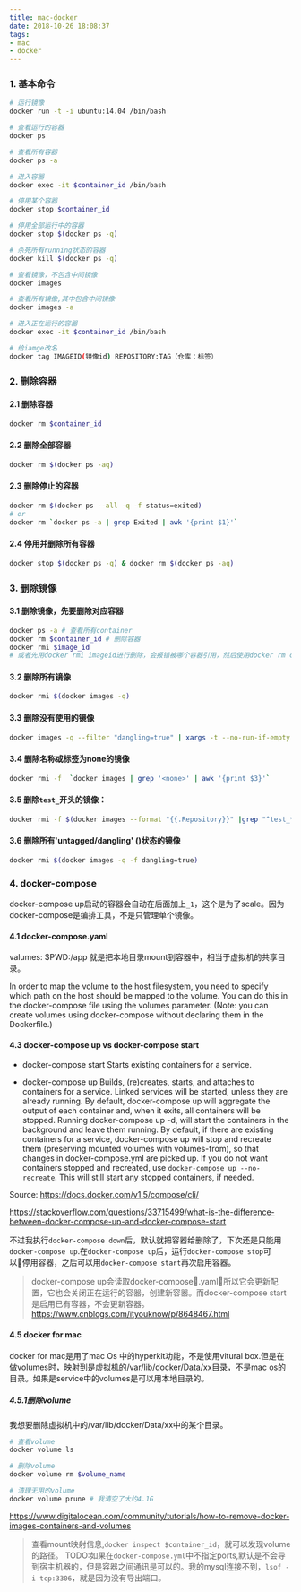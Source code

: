 ```yaml
---
title: mac-docker
date: 2018-10-26 18:08:37
tags:
- mac
- docker
---
```


### 1. 基本命令
``` bash
# 运行镜像
docker run -t -i ubuntu:14.04 /bin/bash 

# 查看运行的容器
docker ps

# 查看所有容器
docker ps -a

# 进入容器
docker exec -it $container_id /bin/bash

# 停用某个容器
docker stop $container_id

# 停用全部运行中的容器
docker stop $(docker ps -q)

# 杀死所有running状态的容器
docker kill $(docker ps -q)

# 查看镜像，不包含中间镜像
docker images

# 查看所有镜像,其中包含中间镜像
docker images -a

# 进入正在运行的容器
docker exec -it $container_id /bin/bash

# 给iamge改名
docker tag IMAGEID(镜像id) REPOSITORY:TAG（仓库：标签）
```
<!-- more -->

### 2. 删除容器

#### 2.1 删除容器
``` bash
docker rm $container_id
```

#### 2.2 删除全部容器
```bash
docker rm $(docker ps -aq)
```

#### 2.3 删除停止的容器
``` bash
docker rm $(docker ps --all -q -f status=exited)
# or
docker rm `docker ps -a | grep Exited | awk '{print $1}'` 
```

#### 2.4 停用并删除所有容器
``` bash
docker stop $(docker ps -q) & docker rm $(docker ps -aq)
```



### 3. 删除镜像

#### 3.1 删除镜像，先要删除对应容器
``` bash
docker ps -a # 查看所有container
docker rm $container_id # 删除容器 
docker rmi $image_id
# 或者先用docker rmi imageid进行删除，会报错被哪个容器引用，然后使用docker rm container_id删除掉该容器即可
```

#### 3.2 删除所有镜像
``` bash
docker rmi $(docker images -q)
```

#### 3.3 删除没有使用的镜像
``` bash
docker images -q --filter "dangling=true" | xargs -t --no-run-if-empty docker rmi
```

#### 3.4 删除名称或标签为none的镜像
``` bash
docker rmi -f  `docker images | grep '<none>' | awk '{print $3}'`
```

#### 3.5 删除`test_`开头的镜像：
``` bash
docker rmi -f $(docker images --format "{{.Repository}}" |grep "^test_*")
```

#### 3.6 删除所有\'untagged/dangling\' ()状态的镜像
``` bash
docker rmi $(docker images -q -f dangling=true)
```

### 4. docker-compose
docker-compose up启动的容器会自动在后面加上`_1`，这个是为了scale。因为docker-compose是编排工具，不是只管理单个镜像。

#### 4.1 docker-compose.yaml
valumes: $PWD:/app
就是把本地目录mount到容器中，相当于虚拟机的共享目录。

In order to map the volume to the host filesystem, you need to specify which path on the host should be mapped to the volume. You can do this in the docker-compose file using the volumes parameter. (Note: you can create volumes using docker-compose without declaring them in the Dockerfile.)

#### 4.3 docker-compose up vs docker-compose start
- docker-compose start
Starts existing containers for a service.

- docker-compose up
Builds, (re)creates, starts, and attaches to containers for a service.
Linked services will be started, unless they are already running.
By default, docker-compose up will aggregate the output of each container and, when it exits, all containers will be stopped. Running docker-compose up -d, will start the containers in the background and leave them running.
By default, if there are existing containers for a service, docker-compose up will stop and recreate them (preserving mounted volumes with volumes-from), so that changes in docker-compose.yml are picked up. If you do not want containers stopped and recreated, use `docker-compose up --no-recreate`. This will still start any stopped containers, if needed.

Source: https://docs.docker.com/v1.5/compose/cli/

https://stackoverflow.com/questions/33715499/what-is-the-difference-between-docker-compose-up-and-docker-compose-start


不过我执行`docker-compose down`后，默认就把容器给删除了，下次还是只能用`docker-compose up`.在`docker-compose up`后，运行`docker-compose stop`可以停用容器，之后可以用`docker-compose start`再次启用容器。

> docker-compose up会读取docker-compose.yaml，所以它会更新配置，它也会关闭正在运行的容器，创建新容器。而docker-compose start是启用已有容器，不会更新容器。
https://www.cnblogs.com/ityouknow/p/8648467.html

#### 4.5 docker for mac
docker for mac是用了mac Os 中的hyperkit功能，不是使用vitural box.但是在做volumes时，映射到是虚拟机的/var/lib/docker/Data/xx目录，不是mac os的目录。如果是service中的volumes是可以用本地目录的。

##### 4.5.1删除volume
我想要删除虚拟机中的/var/lib/docker/Data/xx中的某个目录。
``` bash
# 查看volume
docker volume ls

# 删除volume
docker volume rm $volume_name

# 清理无用的volume
docker volume prune # 我清空了大约4.1G
```
https://www.digitalocean.com/community/tutorials/how-to-remove-docker-images-containers-and-volumes
> 查看mount映射信息,`docker inspect $container_id`，就可以发现volume的路径。
TODO:如果在`docker-compose.yml`中不指定ports,默认是不会导到宿主机器的，但是容器之间通讯是可以的。我的mysql连接不到，`lsof -i tcp:3306`，就是因为没有导出端口。
